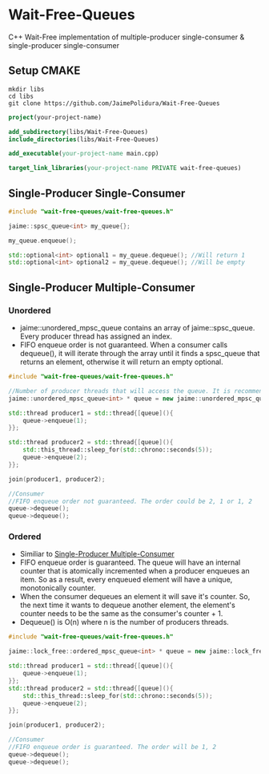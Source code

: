 # Wait-Free-Queues
C++ Wait-Free implementation of multiple-producer single-consumer &amp; single-producer single-consumer

## Setup CMAKE
```shell
mkdir libs 
cd libs
git clone https://github.com/JaimePolidura/Wait-Free-Queues
```

```cmake
project(your-project-name)

add_subdirectory(libs/Wait-Free-Queues)
include_directories(libs/Wait-Free-Queues)

add_executable(your-project-name main.cpp)

target_link_libraries(your-project-name PRIVATE wait-free-queues)
```

## Single-Producer Single-Consumer
```c++
#include "wait-free-queues/wait-free-queues.h"

jaime::spsc_queue<int> my_queue{};

my_queue.enqueue();

std::optional<int> optional1 = my_queue.dequeue(); //Will return 1
std::optional<int> optional2 = my_queue.dequeue(); //Will be empty
```

## Single-Producer Multiple-Consumer

### Unordered
- jaime::unordered_mpsc_queue contains an array of jaime::spsc_queue. Every producer thread has assigned an index.
- FIFO enqueue order is not guaranteed. When a consumer calls dequeue(), it will iterate through the array until it finds a spsc_queue that returns an element, otherwise it will return an empty optional.
```c++
#include "wait-free-queues/wait-free-queues.h"

//Number of producer threads that will access the queue. It is recommended that it is a power of 2
jaime::unordered_mpsc_queue<int> * queue = new jaime::unordered_mpsc_queue<int>(2);

std::thread producer1 = std::thread{[queue](){
    queue->enqueue(1);
}};

std::thread producer2 = std::thread{[queue](){
    std::this_thread::sleep_for(std::chrono::seconds(5));
    queue->enqueue(2);
}};

join(producer1, producer2);

//Consumer
//FIFO enqueue order not guaranteed. The order could be 2, 1 or 1, 2
queue->dequeue();
queue->dequeue();
```

### Ordered
- Similiar to [Single-Producer Multiple-Consumer](#Unordered)
- FIFO enqueue order is guaranteed. The queue will have an internal counter that is atomically incremented when a producer enqueues an item. So as a result, every enqueued element will have a unique,
  monotonically counter.
- When the consumer dequeues an element it will save it's counter. So, the next time it wants to dequeue another element, the element's counter needs to be the same as the consumer's counter + 1. 
- Dequeue() is O(n) where n is the number of producers threads.
```c++
#include "wait-free-queues/wait-free-queues.h"

jaime::lock_free::ordered_mpsc_queue<int> * queue = new jaime::lock_free::ordered_mpsc_queue<int>(2);

std::thread producer1 = std::thread{[queue](){
    queue->enqueue(1);
}};
std::thread producer2 = std::thread{[queue](){
    std::this_thread::sleep_for(std::chrono::seconds(5));
    queue->enqueue(2);
}};

join(producer1, producer2);

//Consumer
//FIFO enqueue order is guaranteed. The order will be 1, 2 
queue->dequeue();
queue->dequeue();
```